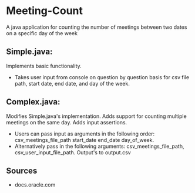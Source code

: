 # Meeting-Count
A java application for counting the number of meetings between two dates on a specific day of the week

## Simple.java:
Implements basic functionality. 

* Takes user input from console on question by question basis for csv file path, start date, end date, and day of the week. 

## Complex.java:
Modifies Simple.java's implementation. Adds support for counting multiple meetings on the same day. Adds input assertions. 

* Users can pass input as arguments in the following order: csv_meetings_file_path start_date end_date day_of_week. 
* Alternatively pass in the following arguments: csv_meetings_file_path, csv_user_input_file_path. Output's to output.csv

## Sources
* docs.oracle.com

